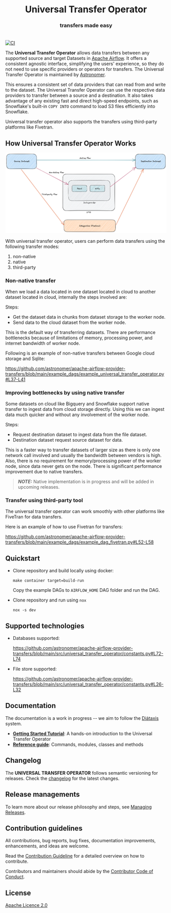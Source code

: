 <h1 align="center">
  Universal Transfer Operator
</h1>
  <h3 align="center">
transfers made easy<br><br>
</h3>



[![CI](https://github.com/astronomer/apache-airflow-provider-transfers/actions/workflows/ci-uto.yaml/badge.svg)](https://github.com/astronomer/apache-airflow-provider-transfers)

The **Universal Transfer Operator** allows data transfers between any supported source and target Datasets in [Apache Airflow](https://airflow.apache.org/). It offers a consistent agnostic interface, simplifying the users' experience, so they do not need to use specific providers or operators for transfers. The Universal Transfer Operator is maintained by [Astronomer](https://astronomer.io).

This ensures a consistent set of data providers that can read from and write to the dataset. The Universal Transfer
Operator can use the respective data providers to transfer between a source and a destination. It also takes advantage of any existing fast and
direct high-speed endpoints, such as Snowflake's built-in ``COPY INTO`` command to load S3 files efficiently into Snowflake.

Universal transfer operator also supports the transfers using third-party platforms like Fivetran.

## How Universal Transfer Operator Works


![Approach](./docs/images/approach.png)

With universal transfer operator, users can perform data transfers using the following transfer modes:

1. non-native
2. native
3. third-party

### Non-native transfer

When we load a data located in one dataset located in cloud to another dataset located in cloud, internally the steps involved are:

Steps:

- Get the dataset data in chunks from dataset storage to the worker node.
- Send data to the cloud dataset from the worker node.

This is the default way of transferring datasets. There are performance bottlenecks because of limitations of memory, processing power, and internet bandwidth of worker node.

Following is an example of non-native transfers between Google cloud storage and Sqlite:

https://github.com/astronomer/apache-airflow-provider-transfers/blob/main/example_dags/example_universal_transfer_operator.py#L37-L41

### Improving bottlenecks by using native transfer

Some datasets on cloud like Bigquery and Snowflake support native transfer to ingest data from cloud storage directly. Using this we can ingest data much quicker and without any involvement of the worker node.

Steps:

- Request destination dataset to ingest data from the file dataset.
- Destination dataset request source dataset for data.

This is a faster way to transfer datasets of larger size as there is only one network call involved and usually the bandwidth between vendors is high. Also, there is no requirement for memory/processing power of the worker node, since data never gets on the node. There is significant performance improvement due to native transfers.

> **_NOTE:_**
   Native implementation is in progress and will be added in upcoming releases.


### Transfer using third-party tool
The universal transfer operator can work smoothly with other platforms like FiveTran for data transfers.

Here is an example of how to use Fivetran for transfers:

https://github.com/astronomer/apache-airflow-provider-transfers/blob/main/example_dags/example_dag_fivetran.py#L52-L58


## Quickstart
- Clone repository and build locally using docker:
    ```shell
    make container target=build-run
    ```

   Copy the example DAGs to `AIRFLOW_HOME` DAG folder and run the DAG.

- Clone repository and run using `nox`

    ```shell
    nox -s dev
    ```

## Supported technologies

- Databases supported:

    https://github.com/astronomer/apache-airflow-provider-transfers/blob/main/src/universal_transfer_operator/constants.py#L72-L74

- File store supported:

    https://github.com/astronomer/apache-airflow-provider-transfers/blob/main/src/universal_transfer_operator/constants.py#L26-L32

## Documentation

The documentation is a work in progress -- we aim to follow the [Diátaxis](https://diataxis.fr/) system.

- **[Getting Started Tutorial](https://apache-airflow-provider-transfers.readthedocs.io/en/latest/getting-started/GETTING_STARTED.html)**: A hands-on introduction to the Universal Transfer Operator
- **[Reference guide](https://apache-airflow-provider-transfers.readthedocs.io/en/latest/)**: Commands, modules, classes and methods

## Changelog

The **UNIVERSAL TRANSFER OPERATOR** follows semantic versioning for releases. Check the [changelog](/docs/CHANGELOG.md) for the latest changes.

## Release managements

To learn more about our release philosophy and steps, see [Managing Releases](/docs/development/RELEASE.md).

## Contribution guidelines

All contributions, bug reports, bug fixes, documentation improvements, enhancements, and ideas are welcome.

Read the [Contribution Guideline](/docs/development/CONTRIBUTING.md) for a detailed overview on how to contribute.

Contributors and maintainers should abide by the [Contributor Code of Conduct](CODE_OF_CONDUCT.md).

## License

[Apache Licence 2.0](LICENSE)
